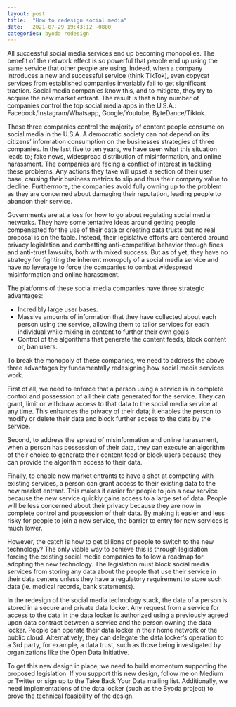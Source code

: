 ```yaml
---
layout: post
title:  "How to redesign social media"
date:   2021-07-29 19:43:12 -0800
categories: byoda redesign
---
```

All successful social media services end up becoming monopolies. The benefit of the network effect is so powerful that people end up using the same service that other people are using. Indeed, when a company introduces a new and successful service (think TikTok), even copycat services from established companies invariably fail to get significant traction. Social media companies know this, and to mitigate, they try to acquire the new market entrant. The result is that a tiny number of companies control the top social media apps in the U.S.A.: Facebook/Instagram/Whatsapp, Google/Youtube, ByteDance/Tiktok.

These three companies control the majority of content people consume on social media in the U.S.A. A democratic society can not depend on its citizens’ information consumption on the businesses strategies of three companies. In the last five to ten years, we have seen what this situation leads to; fake news, widespread distribution of misinformation, and online harassment. The companies are facing a conflict of interest in tackling these problems. Any actions they take will upset a section of their user base, causing their business metrics to slip and thus their company value to decline. Furthermore, the companies avoid fully owning up to the problem as they are concerned about damaging their reputation, leading people to abandon their service.

Governments are at a loss for how to go about regulating social media networks. They have some tentative ideas around getting people compensated for the use of their data or creating data trusts but no real proposal is on the table. Instead, their legislative efforts are centered around privacy legislation and combatting anti-competitive behavior through fines and anti-trust lawsuits, both with mixed success. But as of yet, they have no strategy for fighting the inherent monopoly of a social media service and have no leverage to force the companies to combat widespread misinformation and online harassment.

The platforms of these social media companies have three strategic advantages:

- Incredibly large user bases.
- Massive amounts of information that they have collected about each person using the service, allowing them to tailor services for each individual while mixing in content to further their own goals
- Control of the algorithms that generate the content feeds, block content or, ban users.

To break the monopoly of these companies, we need to address the above three advantages by fundamentally redesigning how social media services work.

First of all, we need to enforce that a person using a service is in complete control and possession of all their data generated for the service. They can grant, limit or withdraw access to that data to the social media service at any time. This enhances the privacy of their data; it enables the person to modify or delete their data and block further access to the data by the service.

Second, to address the spread of misinformation and online harassment, when a person has possession of their data, they can execute an algorithm of their choice to generate their content feed or block users because they can provide the algorithm access to their data.

Finally, to enable new market entrants to have a shot at competing with existing services, a person can grant access to their existing data to the new market entrant. This makes it easier for people to join a new service because the new service quickly gains access to a large set of data. People will be less concerned about their privacy because they are now in complete control and possession of their data. By making it easier and less risky for people to join a new service, the barrier to entry for new services is much lower.

However, the catch is how to get billions of people to switch to the new technology? The only viable way to achieve this is through legislation forcing the existing social media companies to follow a roadmap for adopting the new technology. The legislation must block social media services from storing any data about the people that use their service in their data centers unless they have a regulatory requirement to store such data (ie. medical records, bank statements).

In the redesign of the social media technology stack, the data of a person is stored in a secure and private data locker. Any request from a service for access to the data in the data locker is authorized using a previously agreed upon data contract between a service and the person owning the data locker. People can operate their data locker in their home network or the public cloud. Alternatively, they can delegate the data locker’s operation to a 3rd party, for example, a data trust, such as those being investigated by organizations like the Open Data Initiative.

To get this new design in place, we need to build momentum supporting the proposed legislation. If you support this new design, follow me on Medium or Twitter or sign up to the Take Back Your Data mailing list. Additionally, we need implementations of the data locker (such as the Byoda project) to prove the technical feasibility of the design.
